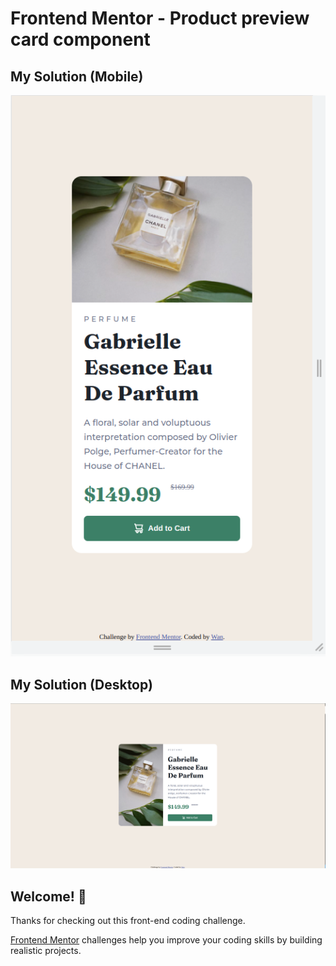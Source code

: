 # Frontend Mentor - Product preview card component

## My Solution (Mobile)
![My Solution (Mobile)](./showcase/mobile-one.png)

## My Solution (Desktop)
![My Solution (Desktop)](./showcase/desktop-one.png)

## Welcome! 👋

Thanks for checking out this front-end coding challenge.

[Frontend Mentor](https://www.frontendmentor.io) challenges help you improve your coding skills by building realistic projects.
